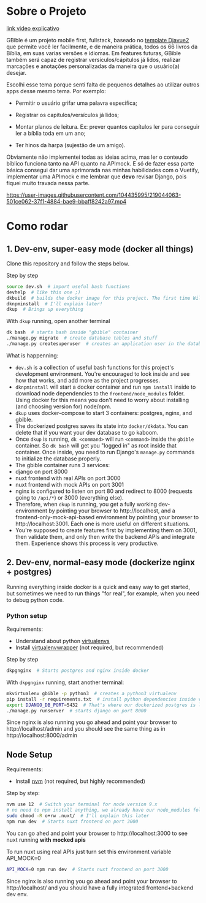 # Sobre o Projeto

[link video explicativo](https://youtu.be/M9boBE1XHyI)

GBible é um projeto mobile first, fullstack, baseado no [template Djavue2](https://github.com/evolutio/djavue2) que permite você ler facilmente, e de maneira prática, todos os 66 livros da Bíblia, em suas varias versões e idiomas. Em features futuras, GBible também será capaz de registrar versículos/cápitulos já lidos, realizar marcações e anotações personalizadas da maneira que o usuário(a) desejar.

Escolhi esse tema porque senti falta de pequenos detalhes ao utilizar outros apps desse mesmo tema. Por exemplo:

 * Permitir o usuário grifar uma palavra especifica;

 * Registrar os capítulos/versículos já lidos; 

 * Montar planos de leitura. Ex: prever quantos capítulos ler para conseguir ler a bíblia toda em um ano;   

 * Ter hinos da harpa (sujestão de um amigo).
 
 
Obviamente não implementei todas as ideias acima, mas ler o conteudo bíblico funciona tanto na API quanto na APImock. E só de fazer essa parte básica consegui dar uma aprimorada nas minhas habilidades com o Vuetify, implementar uma APImock e me lembrar que **devo** revisar Django, pois fiquei muito travada nessa parte. 
 


https://user-images.githubusercontent.com/104435995/219044063-501ce062-37f1-4884-bae9-bbaff8242a97.mp4


 

# Como rodar
## 1. Dev-env, super-easy mode (docker all things)

Clone this repository and follow the steps below.

Step by step

```bash
source dev.sh  # import useful bash functions
devhelp  # like this one ;)
dkbuild  # builds the docker image for this project. The first time Will take a while.
dknpminstall  # I'll explain later!
dkup  # Brings up everything
```

With `dkup` running, open another terminal

```bash
dk bash  # starts bash inside "gbible" container
./manage.py migrate  # create database tables and stuff
./manage.py createsuperuser  # creates an application user in the database
```

What is happenning:

* `dev.sh` is a collection of useful bash functions for this project's development environment. You're encouraged to look inside and see how that works, and add more as the project progresses.
* `dknpminstall` will start a docker container and run `npm install` inside to download node dependencies to the `frontend/node_modules` folder. Using docker for this means you don't need to worry about installing (and choosing version for) node/npm.
* `dkup` uses docker-compose to start 3 containers: postgres, nginx, and gbible.
* The dockerized postgres saves its state into `docker/dkdata`. You can delete that if you want your dev database to go kaboom.
* Once `dkup` is running, `dk <command>` will run `<command>` inside the `gbible` container. So `dk bash` will get you "logged in" as root inside that container. Once inside, you need to run Django's `manage.py` commands to initialize the database properly.
* The gbible container runs 3 services:
 * django on port 8000
 * nuxt frontend with real APIs on port 3000
 * nuxt frontend with mock APIs on port 3001
* nginx is configured to listen on port 80 and redirect to 8000 (requests going to `/api/*`) or 3000 (everything else).
* Therefore, when `dkup` is running, you get a fully working dev-environment by pointing your browser to http://localhost, and a frontend-only-mock-api-based environment by pointing your browser to http://localhost:3001. Each one is more useful on different situations.
* You're supposed to create features first by implementing them on 3001, then validate them, and only then write the backend APIs and integrate them. Experience shows this process is very productive.

## 2. Dev-env, normal-easy mode (dockerize nginx + postgres)

Running everything inside docker is a quick and easy way to get started, but sometimes we need to run things "for real", for example, when you need to debug python code.

### Python setup

Requirements:
 - Understand about python [virtualenvs](https://docs.python.org/3/tutorial/venv.html)
 - Install [virtualenvwrapper](https://virtualenvwrapper.readthedocs.io/en/latest/) (not required, but recommended)

Step by step

```bash
dkpgnginx  # Starts postgres and nginx inside docker
```

With `dkpgnginx` running, start another terminal:

```bash
mkvirtualenv gbible -p python3  # creates a python3 virtualenv
pip install -r requirements.txt  # install python dependencies inside virtualenv
export DJANGO_DB_PORT=5432  # That's where our dockerized postgres is listening
./manage.py runserver  # starts django on port 8000
```

Since nginx is also running you go ahead and point your browser to http://localhost/admin and you should see the same thing as in http://localhost:8000/admin

## Node Setup

Requirements:

* Install [nvm](https://github.com/creationix/nvm) (not required, but highly recommended)

Step by step:

```bash
nvm use 12  # Switch your terminal for node version 9.x
# no need to npm install anything, we already have our node_modules folder
sudo chmod -R o+rw .nuxt/  # I'll explain this later
npm run dev  # Starts nuxt frontend on port 3000
```

You can go ahed and point your browser to http://localhost:3000 to see nuxt running **with mocked apis**

To run nuxt using real APIs just turn set this environment variable API_MOCK=0

```bash
API_MOCK=0 npm run dev  # Starts nuxt frontend on port 3000
```

Since nginx is also running you go ahead and point your browser to http://localhost/ and you should have a fully integrated frontend+backend dev env.

